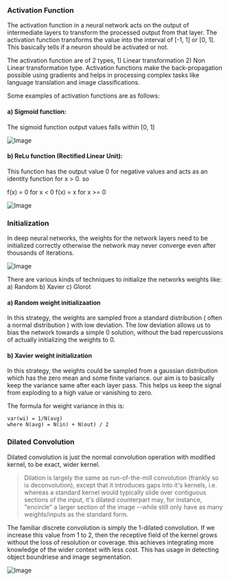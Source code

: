 ### Activation Function
The activation function in a neural network acts on the output of intermediate layers to transform the processed output from that layer. The activation function transforms the value into the interval of [-1, 1] or [0, 1]. This basically tells if a neuron should be activated or not.

The activation function are of 2 types, 1) Linear transformation 2) Non Linear transformation type. Activation functions make the back-propagation possible using gradients and helps in processing complex tasks like language translation and image classifications.

Some examples of activation functions are as follows:
#### a) Sigmoid function:
The sigmoid function output values falls within [0, 1]

![Image](https://cdn-images-1.medium.com/max/800/1*f9erByySVjTjohfFdNkJYQ.jpeg)

#### b) ReLu function (Rectified Linear Unit):
This function has the output value 0 for negative values and acts as an identity function for x > 0. so 

f(x) = 0 for x < 0
f(x) = x for x >= 0

![Image](https://qph.ec.quoracdn.net/main-qimg-4229dd280e03b7b3a5dc26c808c4b15b)

### Initialization
In deep neural networks, the weights for the network layers need to be initialized correctly otherwise the network may never converge even after thousands of iterations.

![Image](https://intoli.com/blog/neural-network-initialization/img/training-losses.png)

There are various kinds of techniques to initialize the networks weights like:
a) Random
b) Xavier
c) Glorot

#### a) Random weight initializaation
In this strategy, the weights are sampled from a standard distribution ( often a normal distribution ) with low deviation. The low deviation allows us to bias the network towards a simple 0 solution, without the bad repercussions of actually initializing the weights to 0.

#### b) Xavier weight initialization
In this strategy, the weights could be sampled from a gaussian distribution which has the zero mean and some finite variance. our aim is to basically keep the variance same after each layer pass. This helps us keep the signal from exploding to a high value or vanishing to zero.

The formula for weight variance in this is:
```
var(wi) = 1/N(avg)
where N(avg) = N(in) + N(out) / 2
```

### Dilated Convolution
Dilated convolution is just the normal convolution operation with modified kernel, to be exact, wider kernel.

> Dilation is largely the same as run-of-the-mill convolution (frankly so is deconvolution), except that it introduces gaps into it's kernels, i.e. whereas a standard kernel would typically slide over contiguous sections of the input, it's dilated counterpart may, for instance, "encircle" a larger section of the image --while still only have as many weights/inputs as the standard form. 

The familiar discrete convolution is simply the 1-dilated convolution. If we increase this value from 1 to 2, then the receptive field of the kernel grows without the loss of resolution or coverage. this achieves integrating more knowledge of the wider context with less cost. This has usage in detecting object boundriese and image segmentation.

![Image](https://i.stack.imgur.com/qA0Kx.gif)
